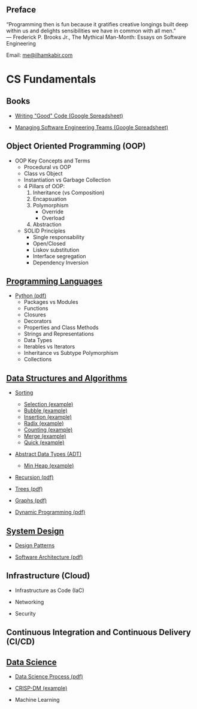 ## Preface

“Programming then is fun because it gratifies creative longings built deep within us and delights sensibilities we have in common with all men.”
<br /> ― Frederick P. Brooks Jr., The Mythical Man-Month: Essays on Software Engineering

Email: [me@ilhamkabir.com](mailto:me@ilhamkabir.com?subject=[GitHub]%Coding-Sandbox)

# CS Fundamentals

## Books

- <a href="https://docs.google.com/spreadsheets/d/15KFGI5mQGGKnKofPRN3ef_Iat7inz5rdVa6BcqfDTeg/edit#gid=1846067536">
    Writing "Good" Code (Google Spreadsheet)
</a> 

- <a href="https://docs.google.com/spreadsheets/d/15KFGI5mQGGKnKofPRN3ef_Iat7inz5rdVa6BcqfDTeg/edit#gid=0">
    Managing Software Engineering Teams (Google Spreadsheet)
</a>

## Object Oriented Programming (OOP)

- OOP Key Concepts and Terms
    - Procedural vs OOP
    - Class vs Object
    - Instantiation vs Garbage Collection
    - 4 Pillars of OOP:
        1. Inheritance (vs Composition)
        2. Encapsuation 
        3. Polymorphism
            - Override
            - Overload
        4. Abstraction
    - SOLID Principles
        - Single responsability
        - Open/Closed
        - Liskov substitution
        - Interface segregation
        - Dependency Inversion

## [Programming Languages](languages)

- [Python (pdf)](languages/python/python_beyond_basics.pdf)
    - Packages vs Modules
    - Functions
    - Closures
    - Decorators
    - Properties and Class Methods
    - Strings and Representations
    - Data Types
    - Iterables vs Iterators
    - Inheritance vs Subtype Polymorphism
    - Collections

## [Data Structures and Algorithms](data_structures_and_algorithms)

- [Sorting](data_structures_and_algorithms/sorting/)
    - [Selection (example)](data_structures_and_algorithms/sorting/selection.py)
    - [Bubble (example)](data_structures_and_algorithms/sorting/bubble.py)
    - [Insertion (example)](data_structures_and_algorithms/sorting/insertion.py)
    - [Radix (example)](data_structures_and_algorithms/sorting/radix.py)
    - [Counting (example)](data_structures_and_algorithms/sorting/counting.py)
    - [Merge (example)](data_structures_and_algorithms/sorting/merge.py)
    - [Quick (example)](data_structures_and_algorithms/sorting/quick.py)

- [Abstract Data Types (ADT)](data_structures_and_algorithms/abstract_data_types/)
    - [Min Heap (example)](data_structures_and_algorithms/abstract_data_types/min_heap.py)

- [Recursion (pdf)](data_structures_and_algorithms/recursion.pdf)

- [Trees (pdf)](data_structures_and_algorithms/trees.pdf)

- [Graphs (pdf)](data_structures_and_algorithms/graphs.pdf)

- [Dynamic Programming (pdf)](data_structures_and_algorithms/dynamic_programming.pdf)

## [System Design](system_design)

- [Design Patterns](system_design/design_patterns)

- [Software Architecture (pdf)](system_design/software_architecture.pdf)

## Infrastructure (Cloud)

- Infrastructure as Code (IaC)

- Networking

- Security

## Continuous Integration and Continuous Delivery (CI/CD)

## [Data Science](data_science)

- [Data Science Process (pdf)](data_science/data_science_process.pdf)

- <a href="https://github.com/ilhamkabir/scorecard-analysis/blob/master/notebooks/complete-crisp-dm-process.ipynb">
    CRISP-DM (example)
</a>

- Machine Learning
